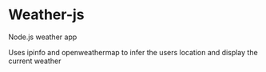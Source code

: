 # Weather-js
Node.js weather app

Uses ipinfo and openweathermap to infer the users location and display the current weather
